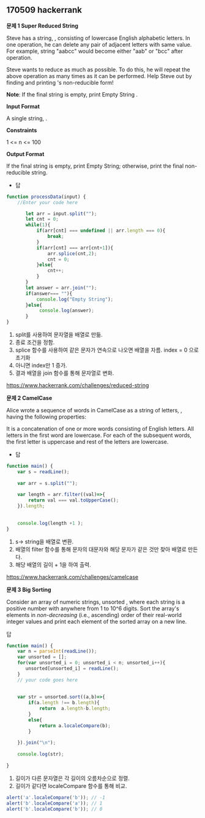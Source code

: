 ## 170509 hackerrank

**문제 1 Super Reduced String**

Steve has a string, , consisting of  lowercase English alphabetic letters. In one operation, he can delete any pair of adjacent letters with same value. For example, string "aabcc" would become either "aab" or "bcc" after  operation.

Steve wants to reduce  as much as possible. To do this, he will repeat the above operation as many times as it can be performed. Help Steve out by finding and printing 's non-reducible form!

**Note**: If the final string is empty, print Empty String .

**Input Format**

A single string, .

**Constraints**

1 <= n <= 100

**Output Format**

If the final string is empty, print Empty String; otherwise, print the final non-reducible string.

- 답
~~~javascript
function processData(input) {
    //Enter your code here

       let arr = input.split("");
       let cnt = 0;
       while(1){
           if(arr[cnt] === undefined || arr.length === 0){
               break;
           }
           if(arr[cnt] === arr[cnt+1]){
               arr.splice(cnt,2);
               cnt = 0;
           }else{
               cnt++;             
           }   
       }
       let answer = arr.join("");
       if(answer=== ""){
           console.log("Empty String");
       }else{
            console.log(answer);
       }
} 
~~~
1. split를 사용하여 문자열을 배열로 만듦.
2. 종료 조건을 정함.
3. splice 함수를 사용하여 같은 문자가 연속으로 나오면 배열을 자름. index = 0 으로 초기화
4. 아니면 index만 1 증가.
5. 결과 배열을 join 함수를 통해 문자열로 변화.

https://www.hackerrank.com/challenges/reduced-string

**문제 2 CamelCase**

Alice wrote a sequence of words in CamelCase as a string of letters, , having the following properties:

It is a concatenation of one or more words consisting of English letters.
All letters in the first word are lowercase.
For each of the subsequent words, the first letter is uppercase and rest of the letters are lowercase.

- 답

~~~javascript
function main() {
    var s = readLine();
    
    var arr = s.split("");
    
    var length = arr.filter((val)=>{
        return val === val.toUpperCase();       
    }).length;
    
  
    console.log(length +1 );
}
~~~
1. s-> string을 배열로 변환.
2. 배열의 filter 함수를 통해 문자의 대문자와 해당 문자가 같은 것만 찾아 배열로 만든다.
3. 해당 배열의 길이 + 1을 하여 출력.


https://www.hackerrank.com/challenges/camelcase



**문제 3  Big Sorting**

Consider an array of numeric strings, unsorted , where each string is a positive number with anywhere from  1 to  10^6 digits. Sort the array's elements in *non-decreasing* (i.e., ascending) order of their real-world integer values and print each element of the sorted array on a new line.




답
~~~javascript
function main() {
    var n = parseInt(readLine());
    var unsorted = [];
    for(var unsorted_i = 0; unsorted_i < n; unsorted_i++){
       unsorted[unsorted_i] = readLine();
    }
    // your code goes here
    
   
    var str = unsorted.sort((a,b)=>{
        if(a.length !== b.length){
            return  a.length-b.length;
        }
        else{
            return a.localeCompare(b);
        }
         
    }).join("\n");
    
    console.log(str);
   
}
~~~
1. 길이가 다른 문자열은 각 길이의 오름차순으로 정렬.
2. 길이가 같다면 localeCompare 함수를 통해 비교.
~~~javascript
alert('a'.localeCompare('b')); // -1
alert('b'.localeCompare('a')); // 1
alert('b'.localeCompare('b')); // 0
~~~